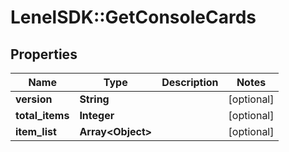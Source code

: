 # LenelSDK::GetConsoleCards

## Properties
Name | Type | Description | Notes
------------ | ------------- | ------------- | -------------
**version** | **String** |  | [optional] 
**total_items** | **Integer** |  | [optional] 
**item_list** | **Array&lt;Object&gt;** |  | [optional] 


